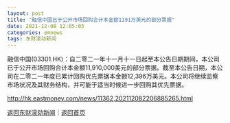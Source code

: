 ```yaml
---
layout: post
title: "融信中国已于公开市场回购合计本金额1191万美元的部分票据"
date: 2021-12-08 12:05:03
categories: emnews
tags: 东财滚动新闻
---
```


融信中国(03301.HK)：自二零二一年十一月十一日起至本公告日期期间，本公司已于公开市场回购合计本金额11,910,000美元的部分票据。截至本公告日期，本公司在二零二一年度已累计回购优先票据本金额12,396万美元。本公司将继续监察市场状况及其财务结构，并可能于适当时候进一步回购其优先票据。

<http://hk.eastmoney.com/news/11362,202112082206885265.html>

[返回东财滚动新闻](//finews.withounder.com/emnews/)｜[返回首页](//finews.withounder.com/)